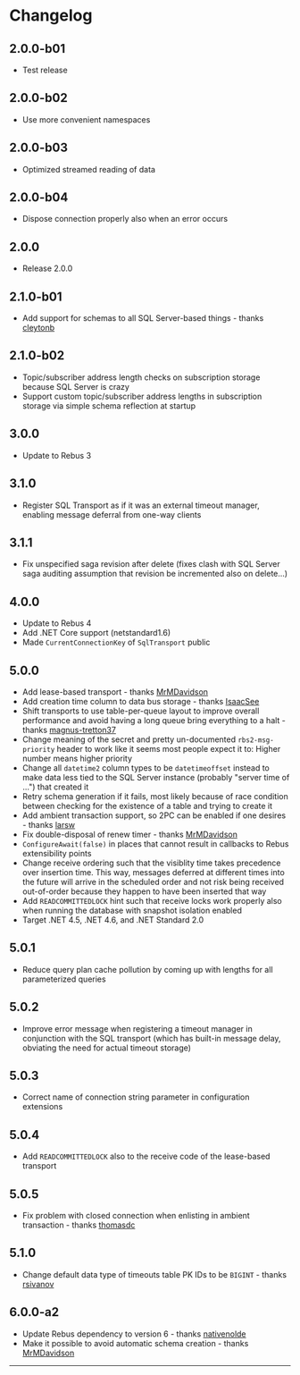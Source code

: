 # Changelog

## 2.0.0-b01

* Test release

## 2.0.0-b02

* Use more convenient namespaces

## 2.0.0-b03

* Optimized streamed reading of data

## 2.0.0-b04

* Dispose connection properly also when an error occurs

## 2.0.0

* Release 2.0.0

## 2.1.0-b01

* Add support for schemas to all SQL Server-based things - thanks [cleytonb]

## 2.1.0-b02

* Topic/subscriber address length checks on subscription storage because SQL Server is crazy
* Support custom topic/subscriber address lengths in subscription storage via simple schema reflection at startup

## 3.0.0

* Update to Rebus 3

## 3.1.0

* Register SQL Transport as if it was an external timeout manager, enabling message deferral from one-way clients

## 3.1.1

* Fix unspecified saga revision after delete (fixes clash with SQL Server saga auditing assumption that revision be incremented also on delete...)

## 4.0.0

* Update to Rebus 4
* Add .NET Core support (netstandard1.6)
* Made `CurrentConnectionKey` of `SqlTransport` public

## 5.0.0

* Add lease-based transport - thanks [MrMDavidson]
* Add creation time column to data bus storage - thanks [IsaacSee]
* Shift transports to use table-per-queue layout to improve overall performance and avoid having a long queue bring everything to a halt - thanks [magnus-tretton37]
* Change meaning of the secret and pretty un-documented `rbs2-msg-priority` header to work like it seems most people expect it to: Higher number means higher priority
* Change all `datetime2` column types to be `datetimeoffset` instead to make data less tied to the SQL Server instance (probably "server time of ...") that created it
* Retry schema generation if it fails, most likely because of race condition between checking for the existence of a table and trying to create it
* Add ambient transaction support, so 2PC can be enabled if one desires - thanks [larsw]
* Fix double-disposal of renew timer - thanks [MrMDavidson]
* `ConfigureAwait(false)` in places that cannot result in callbacks to Rebus extensibility points
* Change receive ordering such that the visiblity time takes precedence over insertion time. This way, messages deferred at different times into the future will arrive in the scheduled order and not risk being received out-of-order because they happen to have been inserted that way
* Add `READCOMMITTEDLOCK` hint such that receive locks work properly also when running the database with snapshot isolation enabled
* Target .NET 4.5, .NET 4.6, and .NET Standard 2.0

## 5.0.1

* Reduce query plan cache pollution by coming up with lengths for all parameterized queries

## 5.0.2

* Improve error message when registering a timeout manager in conjunction with the SQL transport (which has built-in message delay, obviating the need for actual timeout storage)

## 5.0.3

* Correct name of connection string parameter in configuration extensions

## 5.0.4

* Add `READCOMMITTEDLOCK` also to the receive code of the lease-based transport

## 5.0.5

* Fix problem with closed connection when enlisting in ambient transaction - thanks [thomasdc]

## 5.1.0

* Change default data type of timeouts table PK IDs to be `BIGINT` - thanks [rsivanov]

## 6.0.0-a2

* Update Rebus dependency to version 6 - thanks [nativenolde]
* Make it possible to avoid automatic schema creation - thanks [MrMDavidson]


----

[cleytonb]: https://github.com/cleytonb
[IsaacSee]: https://github.com/IsaacSee
[larsw]: https://github.com/larsw
[magnus-tretton37]: https://github.com/magnus-tretton37
[MrMDavidson]: https://github.com/MrMDavidson
[nativenolde]: https://github.com/nativenolde
[rsivanov]: https://github.com/rsivanov
[thomasdc]: https://github.com/thomasdc